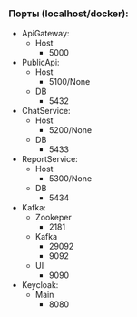 ### Порты (localhost/docker):

- ApiGateway:
    * Host
        + 5000
- PublicApi:
    * Host
        + 5100/None
    * DB
        + 5432
- ChatService:
    * Host
        + 5200/None
    * DB
        + 5433
- ReportService:
    * Host
        + 5300/None
    * DB
        + 5434
- Kafka:
    * Zookeper
        + 2181
    * Kafka
        + 29092
        + 9092
    * UI
        + 9090
- Keycloak:
    * Main
        + 8080
